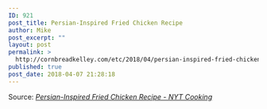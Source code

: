 ```yaml
---
ID: 921
post_title: Persian-Inspired Fried Chicken Recipe
author: Mike
post_excerpt: ""
layout: post
permalink: >
  http://cornbreadkelley.com/etc/2018/04/persian-inspired-fried-chicken-recipe/
published: true
post_date: 2018-04-07 21:28:18
---
```

Source: <em><a href="https://cooking.nytimes.com/recipes/9308-persian-inspired-fried-chicken?em_pos=medium&amp;emc=edit_ck_20180407&amp;nl=cooking&amp;nl_art=4&amp;nlid=59906835emc%3Dedit_ck_20180407&amp;ref=headline&amp;te=1">Persian-Inspired Fried Chicken Recipe - NYT Cooking</a></em>